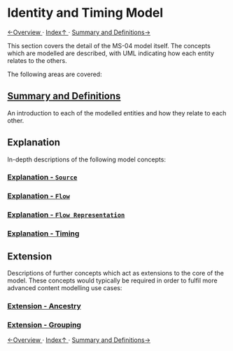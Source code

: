 # Identity and Timing Model
[←Overview ](1.0._Overview.md) · [ Index↑ ](..) · [Summary and Definitions→](2.1._Summary_and_Definitions.md)

This section covers the detail of the MS-04 model itself. The concepts which are modelled are described, with UML indicating how each entity relates to the others.

The following areas are covered:

## [Summary and Definitions](2.1._Summary_and_Definitions.md)

An introduction to each of the modelled entities and how they relate to each other.

## Explanation

In-depth descriptions of the following model concepts:

### [Explanation - `Source`](2.2._Explanation_-_Source.md)

### [Explanation - `Flow`](2.3._Explanation_-_Flow.md)

### [Explanation - `Flow Representation`](2.4._Explanation_-_Flow_Representation.md)

### [Explanation - Timing](2.5._Explanation_-_Timing.md)

## Extension

Descriptions of further concepts which act as extensions to the core of the model. These concepts would typically be required in order to fulfil more advanced content modelling use cases:

### [Extension - Ancestry](2.6._Extension_-_Ancestry.md)

### [Extension - Grouping](2.7._Extension_-_Grouping.md)

[←Overview ](1.0._Overview.md) · [ Index↑ ](..) · [Summary and Definitions→](2.1._Summary_and_Definitions.md)
